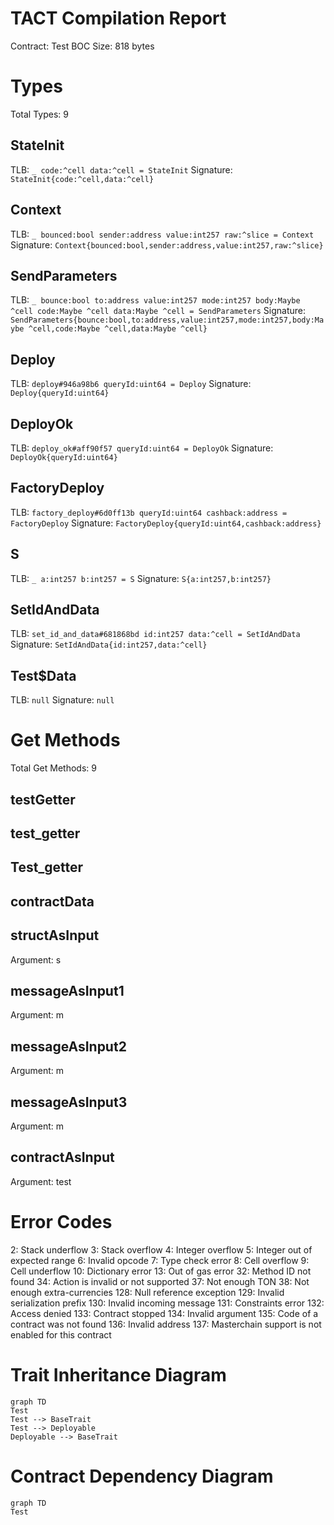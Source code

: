 # TACT Compilation Report
Contract: Test
BOC Size: 818 bytes

# Types
Total Types: 9

## StateInit
TLB: `_ code:^cell data:^cell = StateInit`
Signature: `StateInit{code:^cell,data:^cell}`

## Context
TLB: `_ bounced:bool sender:address value:int257 raw:^slice = Context`
Signature: `Context{bounced:bool,sender:address,value:int257,raw:^slice}`

## SendParameters
TLB: `_ bounce:bool to:address value:int257 mode:int257 body:Maybe ^cell code:Maybe ^cell data:Maybe ^cell = SendParameters`
Signature: `SendParameters{bounce:bool,to:address,value:int257,mode:int257,body:Maybe ^cell,code:Maybe ^cell,data:Maybe ^cell}`

## Deploy
TLB: `deploy#946a98b6 queryId:uint64 = Deploy`
Signature: `Deploy{queryId:uint64}`

## DeployOk
TLB: `deploy_ok#aff90f57 queryId:uint64 = DeployOk`
Signature: `DeployOk{queryId:uint64}`

## FactoryDeploy
TLB: `factory_deploy#6d0ff13b queryId:uint64 cashback:address = FactoryDeploy`
Signature: `FactoryDeploy{queryId:uint64,cashback:address}`

## S
TLB: `_ a:int257 b:int257 = S`
Signature: `S{a:int257,b:int257}`

## SetIdAndData
TLB: `set_id_and_data#681868bd id:int257 data:^cell = SetIdAndData`
Signature: `SetIdAndData{id:int257,data:^cell}`

## Test$Data
TLB: `null`
Signature: `null`

# Get Methods
Total Get Methods: 9

## testGetter

## test_getter

## Test_getter

## contractData

## structAsInput
Argument: s

## messageAsInput1
Argument: m

## messageAsInput2
Argument: m

## messageAsInput3
Argument: m

## contractAsInput
Argument: test

# Error Codes
2: Stack underflow
3: Stack overflow
4: Integer overflow
5: Integer out of expected range
6: Invalid opcode
7: Type check error
8: Cell overflow
9: Cell underflow
10: Dictionary error
13: Out of gas error
32: Method ID not found
34: Action is invalid or not supported
37: Not enough TON
38: Not enough extra-currencies
128: Null reference exception
129: Invalid serialization prefix
130: Invalid incoming message
131: Constraints error
132: Access denied
133: Contract stopped
134: Invalid argument
135: Code of a contract was not found
136: Invalid address
137: Masterchain support is not enabled for this contract

# Trait Inheritance Diagram

```mermaid
graph TD
Test
Test --> BaseTrait
Test --> Deployable
Deployable --> BaseTrait
```

# Contract Dependency Diagram

```mermaid
graph TD
Test
```